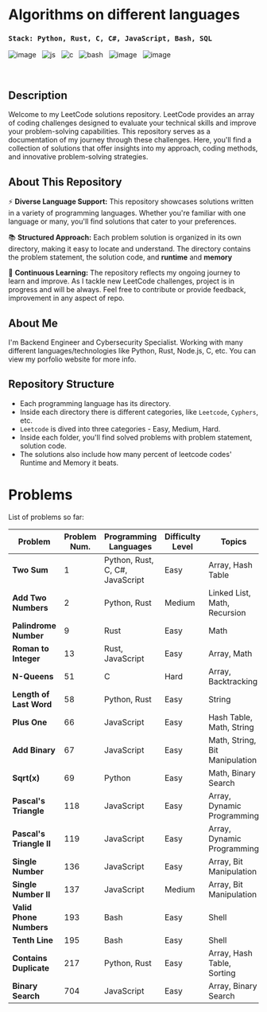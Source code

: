 # Algorithms on different languages

### `Stack: Python, Rust, C, C#, JavaScript, Bash, SQL`

![image](https://github.com/Jubiko31/algorithms_main/assets/53910160/c9322977-fdee-4bf1-abc0-f30d278bc15f) &nbsp;
![js](https://user-images.githubusercontent.com/53910160/199490677-bfd4bb5c-a6ee-4501-b508-2d5ffb0acb84.png) &nbsp;
![c](https://user-images.githubusercontent.com/53910160/199491282-735a27c1-85b5-451d-befd-ca86a5b00394.png) &nbsp;
![bash](https://user-images.githubusercontent.com/53910160/236694261-87224151-c96a-484f-850e-fbd9f122b781.png) &nbsp;
![image](https://github.com/Jubiko31/algorithms_main/assets/53910160/5ea51860-2075-486c-8afc-6e562476d6f5)  &nbsp;
![image](https://github.com/Jubiko31/algorithms_main/assets/53910160/46afdd47-2d6b-482c-978e-adc204b35020)

<br />

## Description

Welcome to my LeetCode solutions repository. LeetCode provides an array of coding challenges designed to evaluate your technical skills and improve your problem-solving capabilities. This repository serves as a documentation of my journey through these challenges. Here, you'll find a collection of solutions that offer insights into my approach, coding methods, and innovative problem-solving strategies.


## About This Repository

⚡ **Diverse Language Support:** This repository showcases solutions written in a variety of programming languages. Whether you're familiar with one language or many, you'll find solutions that cater to your preferences.

📚 **Structured Approach:** Each problem solution is organized in its own directory, making it easy to locate and understand. The directory contains the problem statement, the solution code, and **runtime** and **memory**

🌌 **Continuous Learning:** The repository reflects my ongoing journey to learn and improve. As I tackle new LeetCode challenges, project is in progress and will be always. Feel free to contribute or provide feedback, improvement in any aspect of repo.


## About Me

I'm Backend Engineer and Cybersecurity Specialist. Working with many different languages/technologies like Python, Rust, Node.js, C, etc. You can view my porfolio website for more info.


## Repository Structure

- Each programming language has its directory.
- Inside each directory there is different categories, like `Leetcode`, `Cyphers`, etc.
- `Leetcode` is dived into three categories - Easy, Medium, Hard.
- Inside each folder, you'll find solved problems with problem statement, solution code.
- The solutions also include how many percent of leetcode codes' Runtime and Memory it beats.


# Problems

List of problems so far:

| Problem                  | Problem Num. | Programming Languages | Difficulty Level | Topics |
| ------------------------ | ------------ | --------------------- | ---------------- | ------ |
| **Two Sum**              | 1            | Python, Rust, C, C#, JavaScript | Easy | Array, Hash Table |
| **Add Two Numbers**      | 2            | Python, Rust | Medium | Linked List, Math, Recursion |
| **Palindrome Number**    | 9            | Rust | Easy | Math |
| **Roman to Integer**     | 13           | Rust, JavaScript | Easy | Array, Math |
| **N-Queens**             | 51           | C | Hard | Array, Backtracking |
| **Length of Last Word**  | 58           | Python, Rust | Easy | String |
| **Plus One**             | 66           | JavaScript | Easy | Hash Table, Math, String |
| **Add Binary**           | 67           | JavaScript | Easy | Math, String, Bit Manipulation |
| **Sqrt(x)**              | 69           | Python | Easy | Math, Binary Search |
| **Pascal's Triangle**    | 118          | JavaScript | Easy | Array, Dynamic Programming |
| **Pascal's Triangle II** | 119          | JavaScript | Easy | Array, Dynamic Programming |
| **Single Number**        | 136          | JavaScript | Easy | Array, Bit Manipulation |
| **Single Number II**     | 137          | JavaScript | Medium | Array, Bit Manipulation |
| **Valid Phone Numbers**  | 193          | Bash | Easy | Shell |
| **Tenth Line**           | 195          | Bash | Easy | Shell |
| **Contains Duplicate**   | 217          | Python, Rust | Easy | Array, Hash Table, Sorting |
| **Binary Search**        | 704          | JavaScript | Easy | Array, Binary Search |

